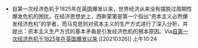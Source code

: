 - 自第一次经济危机于1825年在英国爆发以来，世界经济从来没有摆脱过周期性爆发危机的困扰。在经济思想史上，西斯蒙第是第一个指出“资本主义必然爆发经济危机”的学者，而马克思则对资本主义的生产方式进行了深入分析，并提出：资本主义生产方式的基本矛盾是引发经济危机的根本原因。Via[自第一次经济危机于1825年在英国爆发以来](https://www.zzqklm.com/w/yl/11639.html) [[20210326]] 上午10:24
